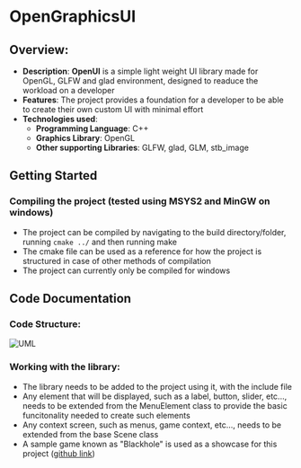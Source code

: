 # OpenGraphicsUI

## Overview:
- **Description**: **OpenUI** is a simple light weight UI library made for OpenGL, GLFW and glad environment, designed to readuce the workload on a developer
- **Features**: The project provides a foundation for a developer to be able to create their own custom UI with minimal effort
- **Technologies used**:
    - **Programming Language**: C++
    - **Graphics Library**: OpenGL
    - **Other supporting Libraries**: GLFW, glad, GLM, stb_image
## Getting Started

### Compiling the project (tested using MSYS2 and MinGW on windows)
- The project can be compiled by navigating to the build directory/folder, running `cmake ../` and then running make
- The cmake file can be used as a reference for how the project is structured in case of other methods of compilation
- The project can currently only be compiled for windows

## Code Documentation
### Code Structure:

![UML](https://github.com/user-attachments/assets/d758236a-f038-4b40-a3a3-26fac27ecb20)

### Working with the library:
- The library needs to be added to the project using it, with the include file
- Any element that will be displayed, such as a label, button, slider, etc..., needs to be extended from the MenuElement class to provide the basic funcitonality needed to create such elements
- Any context screen, such as menus, game context, etc..., needs to be extended from the base Scene class
- A sample game known as "Blackhole" is used as a showcase for this project ([github link](https://github.com/IshaqZa/showcase))
